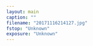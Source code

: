 ```yaml
---
layout: main
caption: ""
filename: "20171116214127.jpg"
fstop: "Unknown"
exposure: "Unknown"
---
```

